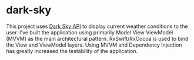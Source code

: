 # dark-sky

This project uses [Dark Sky API](https://darksky.net/) to display current weather conditions to the user. I've built the application using primarily Model View ViewModel (MVVM) as the main architectural pattern. RxSwift/RxCocoa is used to bind the View and ViewModel layers. Using MVVM and Dependency Injection has greatly increased the testability of the application.
